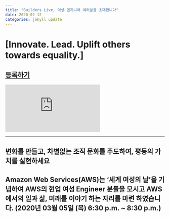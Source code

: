 ```yaml
---
title: "Builders Live, 여성 엔지니어 여러분을 초대합니다"
date: 2020-02-12 
categories: jekyll update
---
```

[Innovate. Lead. Uplift others towards equality.]
=============

## **[등록하기](https://lnkd.in/fJ-82Wi)**

![women's day poster.pdf](https://github.com/Hyejeongshin/hyejeongshin.github.io/files/4212348/women.s.day.poster.pdf)

---------------------------------------
변화를 만들고,
차별없는 조직 문화를 주도하여,
평등의 가치를 실현하세요
---------------------------------------

Amazon Web Services(AWS)는 ‘세계 여성의 날’을 기념하여 AWS의 현업 여성 Engineer 분들을 모시고 AWS에서의 일과 삶, 미래를 이야기 하는 자리를 마련 하였습니다. (2020년 03월 05일 (목) 6:30 p.m. ~ 8:30 p.m.)
-----------------------------------------

